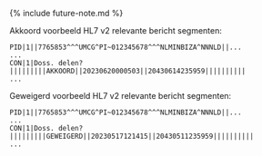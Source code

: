 {% include future-note.md %}

Akkoord voorbeeld HL7 v2 relevante bericht segmenten:
```
PID|1||7765853^^^UMCG^PI~012345678^^^NLMINBIZA^NNNLD||...
...
CON|1|Doss. delen?|||||||||AKKOORD||20230620000503||20430614235959||||||||||
...
```

Geweigerd voorbeeld HL7 v2 relevante bericht segmenten:
```
PID|1||7765853^^^UMCG^PI~012345678^^^NLMINBIZA^NNNLD||...
...
CON|1|Doss. delen?|||||||||GEWEIGERD||20230517121415||20430511235959||||||||||
...
```